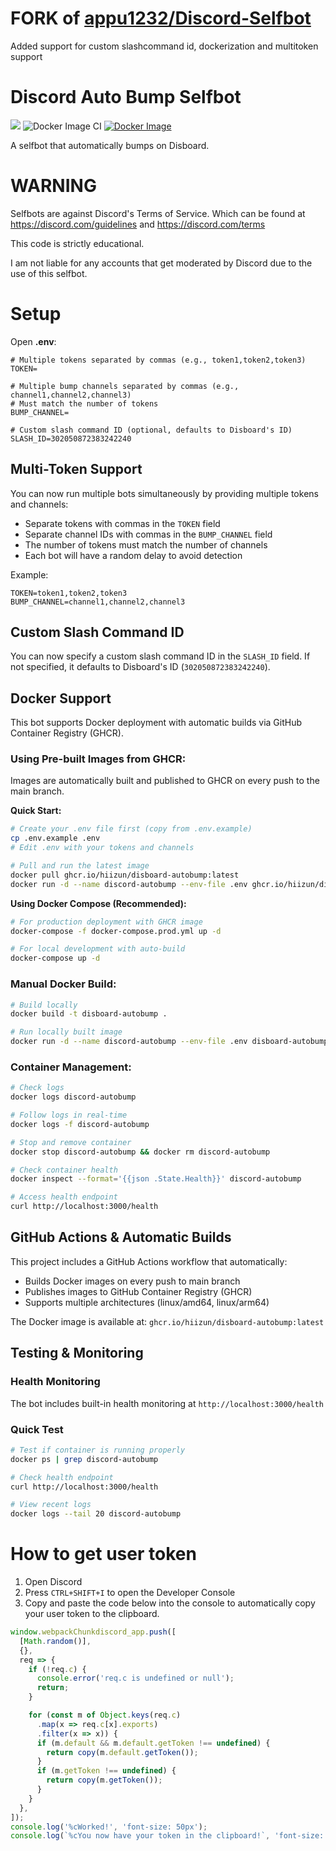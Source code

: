 # FORK of [appu1232/Discord-Selfbot](https://github.com/appu1232/Discord-Selfbot)
Added support for custom slashcommand id, dockerization and multitoken support

# Discord Auto Bump Selfbot
[<img src="https://img.shields.io/github/license/appu1232/Discord-Selfbot.svg">](https://github.com/MonkoTubeYT/Disboard-Auto-Bump-Selfbot/blob/main/LICENSE)
![Docker Image CI](https://github.com/hiizun/disboard-autobump/actions/workflows/docker-build.yml/badge.svg)
[![Docker Image](https://img.shields.io/badge/Docker-ghcr.io-blue?logo=docker)](https://github.com/users/hiizun/packages/container/package/disboard-autobump)

A selfbot that automatically bumps on Disboard.
# WARNING
Selfbots are against Discord's Terms of Service.
Which can be found at https://discord.com/guidelines and https://discord.com/terms

This code is strictly educational.

I am not liable for any accounts that get moderated by Discord due to the use of this selfbot.

# Setup
Open **.env**:
```
# Multiple tokens separated by commas (e.g., token1,token2,token3)
TOKEN=

# Multiple bump channels separated by commas (e.g., channel1,channel2,channel3)
# Must match the number of tokens
BUMP_CHANNEL=

# Custom slash command ID (optional, defaults to Disboard's ID)
SLASH_ID=302050872383242240
```

## Multi-Token Support
You can now run multiple bots simultaneously by providing multiple tokens and channels:
- Separate tokens with commas in the `TOKEN` field
- Separate channel IDs with commas in the `BUMP_CHANNEL` field  
- The number of tokens must match the number of channels
- Each bot will have a random delay to avoid detection

Example:
```
TOKEN=token1,token2,token3
BUMP_CHANNEL=channel1,channel2,channel3
```

## Custom Slash Command ID
You can now specify a custom slash command ID in the `SLASH_ID` field. If not specified, it defaults to Disboard's ID (`302050872383242240`).

## Docker Support
This bot supports Docker deployment with automatic builds via GitHub Container Registry (GHCR).

### Using Pre-built Images from GHCR:
Images are automatically built and published to GHCR on every push to the main branch.

**Quick Start:**
```bash
# Create your .env file first (copy from .env.example)
cp .env.example .env
# Edit .env with your tokens and channels

# Pull and run the latest image
docker pull ghcr.io/hiizun/disboard-autobump:latest
docker run -d --name discord-autobump --env-file .env ghcr.io/hiizun/disboard-autobump:latest
```

**Using Docker Compose (Recommended):**
```bash
# For production deployment with GHCR image
docker-compose -f docker-compose.prod.yml up -d

# For local development with auto-build
docker-compose up -d
```

### Manual Docker Build:
```bash
# Build locally
docker build -t disboard-autobump .

# Run locally built image
docker run -d --name discord-autobump --env-file .env disboard-autobump
```

### Container Management:
```bash
# Check logs
docker logs discord-autobump

# Follow logs in real-time
docker logs -f discord-autobump

# Stop and remove container
docker stop discord-autobump && docker rm discord-autobump

# Check container health
docker inspect --format='{{json .State.Health}}' discord-autobump

# Access health endpoint
curl http://localhost:3000/health
```

## GitHub Actions & Automatic Builds

This project includes a GitHub Actions workflow that automatically:
- Builds Docker images on every push to main branch
- Publishes images to GitHub Container Registry (GHCR)
- Supports multiple architectures (linux/amd64, linux/arm64)

The Docker image is available at: `ghcr.io/hiizun/disboard-autobump:latest`

## Testing & Monitoring

### Health Monitoring
The bot includes built-in health monitoring at `http://localhost:3000/health`

### Quick Test
```bash
# Test if container is running properly
docker ps | grep discord-autobump

# Check health endpoint
curl http://localhost:3000/health

# View recent logs
docker logs --tail 20 discord-autobump
```

# How to get user token
1. Open Discord
2. Press `CTRL+SHIFT+I` to open the Developer Console
3. Copy and paste the code below into the console to automatically copy your user token to the clipboard.
```js
window.webpackChunkdiscord_app.push([
  [Math.random()],
  {},
  req => {
    if (!req.c) {
      console.error('req.c is undefined or null');
      return;
    }

    for (const m of Object.keys(req.c)
      .map(x => req.c[x].exports)
      .filter(x => x)) {
      if (m.default && m.default.getToken !== undefined) {
        return copy(m.default.getToken());
      }
      if (m.getToken !== undefined) {
        return copy(m.getToken());
      }
    }
  },
]);
console.log('%cWorked!', 'font-size: 50px');
console.log(`%cYou now have your token in the clipboard!`, 'font-size: 16px');
```
